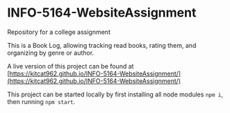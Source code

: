 # INFO-5164-WebsiteAssignment
Repository for a college assignment

This is a Book Log, allowing tracking read books, rating them, and organizing by genre or author.

A live version of this project can be found at [https://kitcat962.github.io/INFO-5164-WebsiteAssignment/](https://kitcat962.github.io/INFO-5164-WebsiteAssignment/)

This project can be started locally by first installing all node modules `npm i`, then running `npm start`.
